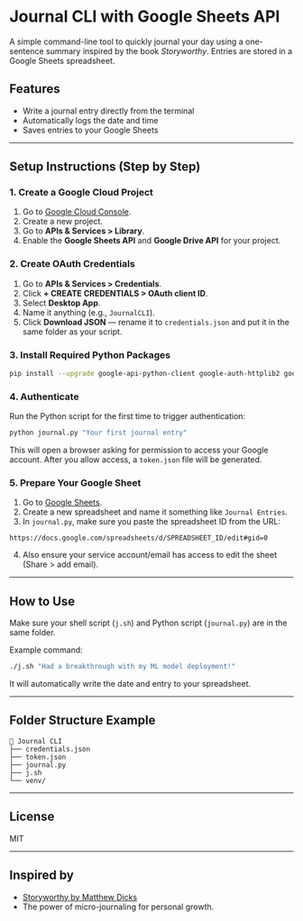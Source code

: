 # Journal CLI with Google Sheets API

A simple command-line tool to quickly journal your day using a one-sentence summary inspired by the book *Storyworthy*. Entries are stored in a Google Sheets spreadsheet.

## Features

* Write a journal entry directly from the terminal
* Automatically logs the date and time
* Saves entries to your Google Sheets

---

## Setup Instructions (Step by Step)

### 1. Create a Google Cloud Project

1. Go to [Google Cloud Console](https://console.cloud.google.com/).
2. Create a new project.
3. Go to **APIs & Services > Library**.
4. Enable the **Google Sheets API** and **Google Drive API** for your project.

### 2. Create OAuth Credentials

1. Go to **APIs & Services > Credentials**.
2. Click **+ CREATE CREDENTIALS > OAuth client ID**.
3. Select **Desktop App**.
4. Name it anything (e.g., `JournalCLI`).
5. Click **Download JSON** — rename it to `credentials.json` and put it in the same folder as your script.

### 3. Install Required Python Packages

```bash
pip install --upgrade google-api-python-client google-auth-httplib2 google-auth-oauthlib
```

### 4. Authenticate

Run the Python script for the first time to trigger authentication:

```bash
python journal.py "Your first journal entry"
```

This will open a browser asking for permission to access your Google account. After you allow access, a `token.json` file will be generated.

### 5. Prepare Your Google Sheet

1. Go to [Google Sheets](https://sheets.google.com/).
2. Create a new spreadsheet and name it something like `Journal Entries`.
3. In `journal.py`, make sure you paste the spreadsheet ID from the URL:

```
https://docs.google.com/spreadsheets/d/SPREADSHEET_ID/edit#gid=0
```

4. Also ensure your service account/email has access to edit the sheet (Share > add email).

---

## How to Use

Make sure your shell script (`j.sh`) and Python script (`journal.py`) are in the same folder.

Example command:

```bash
./j.sh "Had a breakthrough with my ML model deployment!"
```

It will automatically write the date and entry to your spreadsheet.

---

## Folder Structure Example

```
📂 Journal CLI
├── credentials.json
├── token.json
├── journal.py
├── j.sh
└── venv/
```

---

## License

MIT

---

## Inspired by

* [Storyworthy by Matthew Dicks](https://www.goodreads.com/book/show/37786022-storyworthy)
* The power of micro-journaling for personal growth.
